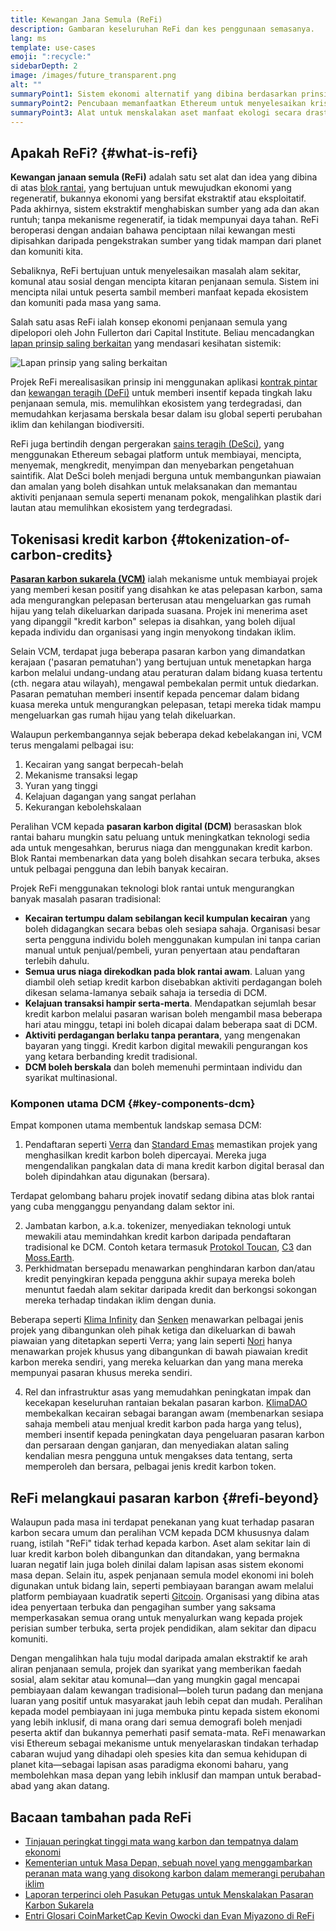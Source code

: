 ```yaml
---
title: Kewangan Jana Semula (ReFi)
description: Gambaran keseluruhan ReFi dan kes penggunaan semasanya.
lang: ms
template: use-cases
emoji: ":recycle:"
sidebarDepth: 2
image: /images/future_transparent.png
alt: ""
summaryPoint1: Sistem ekonomi alternatif yang dibina berdasarkan prinsip regeneratif
summaryPoint2: Pencubaan memanfaatkan Ethereum untuk menyelesaikan krisis penyelarasan peringkat global seperti perubahan iklim
summaryPoint3: Alat untuk menskalakan aset manfaat ekologi secara drastik, contohnya kredit karbon yang disahkan
---
```


## Apakah ReFi? {#what-is-refi}

**Kewangan janaan semula (ReFi)** adalah satu set alat dan idea yang dibina di atas [blok rantai](/glossary/#blockchain), yang bertujuan untuk mewujudkan ekonomi yang regeneratif, bukannya ekonomi yang bersifat ekstraktif atau eksploitatif. Pada akhirnya, sistem ekstraktif menghabiskan sumber yang ada dan akan runtuh; tanpa mekanisme regeneratif, ia tidak mempunyai daya tahan. ReFi beroperasi dengan andaian bahawa penciptaan nilai kewangan mesti dipisahkan daripada pengekstrakan sumber yang tidak mampan dari planet dan komuniti kita.

Sebaliknya, ReFi bertujuan untuk menyelesaikan masalah alam sekitar, komunal atau sosial dengan mencipta kitaran penjanaan semula. Sistem ini mencipta nilai untuk peserta sambil memberi manfaat kepada ekosistem dan komuniti pada masa yang sama.

Salah satu asas ReFi ialah konsep ekonomi penjanaan semula yang dipelopori oleh John Fullerton dari Capital Institute. Beliau mencadangkan [lapan prinsip saling berkaitan](https://capitalinstitute.org/8-principles-regenerative-economy/) yang mendasari kesihatan sistemik:

![Lapan prinsip yang saling berkaitan](refi-regenerative-economy-diagram.png)

Projek ReFi merealisasikan prinsip ini menggunakan aplikasi [kontrak pintar](/glossary/#smart-contract) dan [kewangan teragih (DeFi)](/glossary/#defi) untuk memberi insentif kepada tingkah laku penjanaan semula, mis. memulihkan ekosistem yang terdegradasi, dan memudahkan kerjasama berskala besar dalam isu global seperti perubahan iklim dan kehilangan biodiversiti.

ReFi juga bertindih dengan pergerakan [sains teragih (DeSci)](/desci/), yang menggunakan Ethereum sebagai platform untuk membiayai, mencipta, menyemak, mengkredit, menyimpan dan menyebarkan pengetahuan saintifik. Alat DeSci boleh menjadi berguna untuk membangunkan piawaian dan amalan yang boleh disahkan untuk melaksanakan dan memantau aktiviti penjanaan semula seperti menanam pokok, mengalihkan plastik dari lautan atau memulihkan ekosistem yang terdegradasi.

<YouTube id="La52dDzBt2k" />

## Tokenisasi kredit karbon {#tokenization-of-carbon-credits}

**[Pasaran karbon sukarela (VCM)](https://climatefocus.com/so-what-voluntary-carbon-market-exactly/)** ialah mekanisme untuk membiayai projek yang memberi kesan positif yang disahkan ke atas pelepasan karbon, sama ada mengurangkan pelepasan berterusan atau mengeluarkan gas rumah hijau yang telah dikeluarkan daripada suasana. Projek ini menerima aset yang dipanggil "kredit karbon" selepas ia disahkan, yang boleh dijual kepada individu dan organisasi yang ingin menyokong tindakan iklim.

Selain VCM, terdapat juga beberapa pasaran karbon yang dimandatkan kerajaan ('pasaran pematuhan') yang bertujuan untuk menetapkan harga karbon melalui undang-undang atau peraturan dalam bidang kuasa tertentu (cth. negara atau wilayah), mengawal pembekalan permit untuk diedarkan. Pasaran pematuhan memberi insentif kepada pencemar dalam bidang kuasa mereka untuk mengurangkan pelepasan, tetapi mereka tidak mampu mengeluarkan gas rumah hijau yang telah dikeluarkan.

Walaupun perkembangannya sejak beberapa dekad kebelakangan ini, VCM terus mengalami pelbagai isu:

1. Kecairan yang sangat berpecah-belah
2. Mekanisme transaksi legap
3. Yuran yang tinggi
4. Kelajuan dagangan yang sangat perlahan
5. Kekurangan kebolehskalaan

Peralihan VCM kepada **pasaran karbon digital (DCM)** berasaskan blok rantai baharu mungkin satu peluang untuk meningkatkan teknologi sedia ada untuk mengesahkan, berurus niaga dan menggunakan kredit karbon. Blok Rantai membenarkan data yang boleh disahkan secara terbuka, akses untuk pelbagai pengguna dan lebih banyak kecairan.

Projek ReFi menggunakan teknologi blok rantai untuk mengurangkan banyak masalah pasaran tradisional:

- **Kecairan tertumpu dalam sebilangan kecil kumpulan kecairan** yang boleh didagangkan secara bebas oleh sesiapa sahaja. Organisasi besar serta pengguna individu boleh menggunakan kumpulan ini tanpa carian manual untuk penjual/pembeli, yuran penyertaan atau pendaftaran terlebih dahulu.
- **Semua urus niaga direkodkan pada blok rantai awam**. Laluan yang diambil oleh setiap kredit karbon disebabkan aktiviti perdagangan boleh dikesan selama-lamanya sebaik sahaja ia tersedia di DCM.
- **Kelajuan transaksi hampir serta-merta**. Mendapatkan sejumlah besar kredit karbon melalui pasaran warisan boleh mengambil masa beberapa hari atau minggu, tetapi ini boleh dicapai dalam beberapa saat di DCM.
- **Aktiviti perdagangan berlaku tanpa perantara**, yang mengenakan bayaran yang tinggi. Kredit karbon digital mewakili pengurangan kos yang ketara berbanding kredit tradisional.
- **DCM boleh berskala** dan boleh memenuhi permintaan individu dan syarikat multinasional.

### Komponen utama DCM {#key-components-dcm}

Empat komponen utama membentuk landskap semasa DCM:

1. Pendaftaran seperti [Verra](https://verra.org/project/vcs-program/registry-system/) dan [Standard Emas](https://www.goldstandard.org/) memastikan projek yang menghasilkan kredit karbon boleh dipercayai. Mereka juga mengendalikan pangkalan data di mana kredit karbon digital berasal dan boleh dipindahkan atau digunakan (bersara).

Terdapat gelombang baharu projek inovatif sedang dibina atas blok rantai yang cuba mengganggu penyandang dalam sektor ini.

2. Jambatan karbon, a.k.a. tokenizer, menyediakan teknologi untuk mewakili atau memindahkan kredit karbon daripada pendaftaran tradisional ke DCM. Contoh ketara termasuk [Protokol Toucan](https://toucan.earth/), [C3](https://c3.app/) dan [Moss.Earth](https://moss.earth/).
3. Perkhidmatan bersepadu menawarkan penghindaran karbon dan/atau kredit penyingkiran kepada pengguna akhir supaya mereka boleh menuntut faedah alam sekitar daripada kredit dan berkongsi sokongan mereka terhadap tindakan iklim dengan dunia.

Beberapa seperti [Klima Infinity](https://www.klimadao.finance/infinity) dan [Senken](https://senken.io/) menawarkan pelbagai jenis projek yang dibangunkan oleh pihak ketiga dan dikeluarkan di bawah piawaian yang ditetapkan seperti Verra; yang lain seperti [Nori](https://nori.com/) hanya menawarkan projek khusus yang dibangunkan di bawah piawaian kredit karbon mereka sendiri, yang mereka keluarkan dan yang mana mereka mempunyai pasaran khusus mereka sendiri.

4. Rel dan infrastruktur asas yang memudahkan peningkatan impak dan kecekapan keseluruhan rantaian bekalan pasaran karbon. [KlimaDAO](http://klimadao.finance/) membekalkan kecairan sebagai barangan awam (membenarkan sesiapa sahaja membeli atau menjual kredit karbon pada harga yang telus), memberi insentif kepada peningkatan daya pengeluaran pasaran karbon dan persaraan dengan ganjaran, dan menyediakan alatan saling kendalian mesra pengguna untuk mengakses data tentang, serta memperoleh dan bersara, pelbagai jenis kredit karbon token.

## ReFi melangkaui pasaran karbon {#refi-beyond}

Walaupun pada masa ini terdapat penekanan yang kuat terhadap pasaran karbon secara umum dan peralihan VCM kepada DCM khususnya dalam ruang, istilah "ReFi" tidak terhad kepada karbon. Aset alam sekitar lain di luar kredit karbon boleh dibangunkan dan ditandakan, yang bermakna luaran negatif lain juga boleh dinilai dalam lapisan asas sistem ekonomi masa depan. Selain itu, aspek penjanaan semula model ekonomi ini boleh digunakan untuk bidang lain, seperti pembiayaan barangan awam melalui platform pembiayaan kuadratik seperti [Gitcoin](https://gitcoin.co/). Organisasi yang dibina atas idea penyertaan terbuka dan pengagihan sumber yang saksama memperkasakan semua orang untuk menyalurkan wang kepada projek perisian sumber terbuka, serta projek pendidikan, alam sekitar dan dipacu komuniti.

Dengan mengalihkan hala tuju modal daripada amalan ekstraktif ke arah aliran penjanaan semula, projek dan syarikat yang memberikan faedah sosial, alam sekitar atau komunal—dan yang mungkin gagal mencapai pembiayaan dalam kewangan tradisional—boleh turun padang dan menjana luaran yang positif untuk masyarakat jauh lebih cepat dan mudah. Peralihan kepada model pembiayaan ini juga membuka pintu kepada sistem ekonomi yang lebih inklusif, di mana orang dari semua demografi boleh menjadi peserta aktif dan bukannya pemerhati pasif semata-mata. ReFi menawarkan visi Ethereum sebagai mekanisme untuk menyelaraskan tindakan terhadap cabaran wujud yang dihadapi oleh spesies kita dan semua kehidupan di planet kita—sebagai lapisan asas paradigma ekonomi baharu, yang membolehkan masa depan yang lebih inklusif dan mampan untuk berabad-abad yang akan datang.

## Bacaan tambahan pada ReFi

- [Tinjauan peringkat tinggi mata wang karbon dan tempatnya dalam ekonomi](https://www.klimadao.finance/blog/the-vision-of-a-carbon-currency)
- [Kementerian untuk Masa Depan, sebuah novel yang menggambarkan peranan mata wang yang disokong karbon dalam memerangi perubahan iklim](https://en.wikipedia.org/wiki/The_Ministry_for_the_Future)
- [Laporan terperinci oleh Pasukan Petugas untuk Menskalakan Pasaran Karbon Sukarela](https://www.iif.com/Portals/1/Files/TSVCM_Report.pdf)
- [Entri Glosari CoinMarketCap Kevin Owocki dan Evan Miyazono di ReFi](https://coinmarketcap.com/alexandria/glossary/regenerative-finance-refi)
